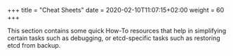 +++
title = "Cheat Sheets"
date = 2020-02-10T11:07:15+02:00
weight = 60
+++

This section contains some quick How-To resources that help in simplifying certain tasks such as debugging, or etcd-specific tasks such as restoring etcd from backup.
